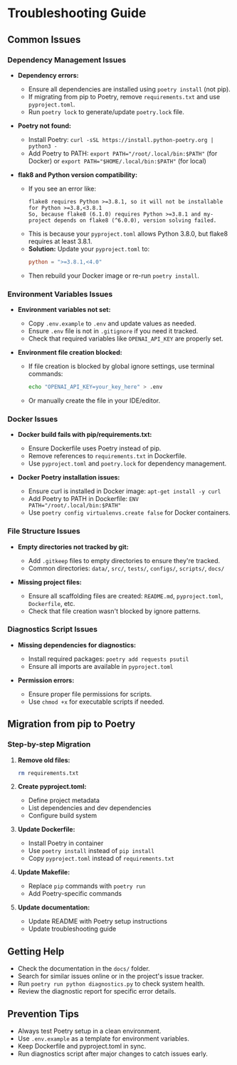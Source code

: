 # Troubleshooting Guide

## Common Issues

### Dependency Management Issues
- **Dependency errors:**
  - Ensure all dependencies are installed using `poetry install` (not pip).
  - If migrating from pip to Poetry, remove `requirements.txt` and use `pyproject.toml`.
  - Run `poetry lock` to generate/update `poetry.lock` file.

- **Poetry not found:**
  - Install Poetry: `curl -sSL https://install.python-poetry.org | python3 -`
  - Add Poetry to PATH: `export PATH="/root/.local/bin:$PATH"` (for Docker) or `export PATH="$HOME/.local/bin:$PATH"` (for local)

- **flak8 and Python version compatibility:**
  - If you see an error like:
    ```
    flake8 requires Python >=3.8.1, so it will not be installable for Python >=3.8,<3.8.1
    So, because flake8 (6.1.0) requires Python >=3.8.1 and my-project depends on flake8 (^6.0.0), version solving failed.
    ```
  - This is because your `pyproject.toml` allows Python 3.8.0, but flake8 requires at least 3.8.1.
  - **Solution:** Update your `pyproject.toml` to:
    ```toml
    python = ">=3.8.1,<4.0"
    ```
  - Then rebuild your Docker image or re-run `poetry install`.

### Environment Variables Issues
- **Environment variables not set:**
  - Copy `.env.example` to `.env` and update values as needed.
  - Ensure `.env` file is not in `.gitignore` if you need it tracked.
  - Check that required variables like `OPENAI_API_KEY` are properly set.

- **Environment file creation blocked:**
  - If file creation is blocked by global ignore settings, use terminal commands:
    ```bash
    echo "OPENAI_API_KEY=your_key_here" > .env
    ```
  - Or manually create the file in your IDE/editor.

### Docker Issues
- **Docker build fails with pip/requirements.txt:**
  - Ensure Dockerfile uses Poetry instead of pip.
  - Remove references to `requirements.txt` in Dockerfile.
  - Use `pyproject.toml` and `poetry.lock` for dependency management.

- **Docker Poetry installation issues:**
  - Ensure curl is installed in Docker image: `apt-get install -y curl`
  - Add Poetry to PATH in Dockerfile: `ENV PATH="/root/.local/bin:$PATH"`
  - Use `poetry config virtualenvs.create false` for Docker containers.

### File Structure Issues
- **Empty directories not tracked by git:**
  - Add `.gitkeep` files to empty directories to ensure they're tracked.
  - Common directories: `data/`, `src/`, `tests/`, `configs/`, `scripts/`, `docs/`

- **Missing project files:**
  - Ensure all scaffolding files are created: `README.md`, `pyproject.toml`, `Dockerfile`, etc.
  - Check that file creation wasn't blocked by ignore patterns.

### Diagnostics Script Issues
- **Missing dependencies for diagnostics:**
  - Install required packages: `poetry add requests psutil`
  - Ensure all imports are available in `pyproject.toml`

- **Permission errors:**
  - Ensure proper file permissions for scripts.
  - Use `chmod +x` for executable scripts if needed.

## Migration from pip to Poetry

### Step-by-step Migration
1. **Remove old files:**
   ```bash
   rm requirements.txt
   ```

2. **Create pyproject.toml:**
   - Define project metadata
   - List dependencies and dev dependencies
   - Configure build system

3. **Update Dockerfile:**
   - Install Poetry in container
   - Use `poetry install` instead of `pip install`
   - Copy `pyproject.toml` instead of `requirements.txt`

4. **Update Makefile:**
   - Replace `pip` commands with `poetry run`
   - Add Poetry-specific commands

5. **Update documentation:**
   - Update README with Poetry setup instructions
   - Update troubleshooting guide

## Getting Help
- Check the documentation in the `docs/` folder.
- Search for similar issues online or in the project's issue tracker.
- Run `poetry run python diagnostics.py` to check system health.
- Review the diagnostic report for specific error details.

## Prevention Tips
- Always test Poetry setup in a clean environment.
- Use `.env.example` as a template for environment variables.
- Keep Dockerfile and pyproject.toml in sync.
- Run diagnostics script after major changes to catch issues early. 